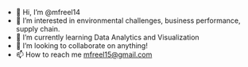 - 👋 Hi, I’m @mfreel14
- 👀 I’m interested in environmental challenges, business performance, supply chain.  
- 🌱 I’m currently learning Data Analytics and Visualization
- 💞️ I’m looking to collaborate on anything!  
- 📫 How to reach me mfreel15@gmail.com

<!---
mfreel14/mfreel14 is a ✨ special ✨ repository because its `README.md` (this file) appears on your GitHub profile.
You can click the Preview link to take a look at your changes.
--->
